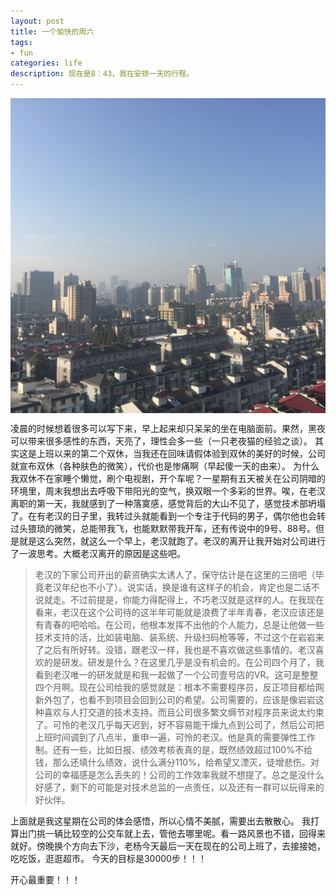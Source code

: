 ```yaml
---
layout: post
title: 一个愉快的周六
tags:
- fun
categories: life
description: 现在是8：43，我在安排一天的行程。
---
```



<!-- more -->
<img src="https://raw.githubusercontent.com/Agnee-he/agnee-he.github.com/master/assets/img/11-5.JPG" style="display:block;margin:auto"/>

凌晨的时候想着很多可以写下来，早上起来却只呆呆的坐在电脑面前。果然，黑夜可以带来很多感性的东西，天亮了，理性会多一些（一只老夜猫的经验之谈）。
其实这是上班以来的第二个双休，当我还在回味请假体验到双休的美好的时候，公司就宣布双休（各种肤色的微笑），代价也是惨痛啊（早起傻一天的由来）。
为什么我双休不在家睡个懒觉，刷个电视剧，开个车呢？一星期有五天被关在公司阴暗的环境里，周末我想出去呼吸下带阳光的空气，换双眼一个多彩的世界。唉，在老汉离职的第一天，我就感到了一种落寞感，感觉背后的大山不见了，感觉技术部坍塌了。在有老汉的日子里，我转过头就能看到一个专注于代码的男子，偶尔他也会转过头猥琐的微笑，总能带我飞，也能默默带我开车，还有传说中的9号、88号。但是就是这么突然，就这么一个早上，老汉就跑了。老汉的离开让我开始对公司进行了一波思考。大概老汉离开的原因是这些吧。
>老汉的下家公司开出的薪资确实太诱人了，保守估计是在这里的三倍吧（毕竟老汉年纪也不小了）。说实话，换是谁有这样子的机会，肯定也是二话不说就走。不过前提是，你能力得配得上，不巧老汉就是这样的人。在我现在看来，老汉在这个公司待的这半年可能就是浪费了半年青春，老汉应该还是有青春的吧哈哈。在公司，他根本发挥不出他的个人能力，总是让他做一些技术支持的活，比如装电脑、装系统、升级扫码枪等等，不过这个在岩岩来了之后有所好转。没错，跟老汉一样，我也是不喜欢做这些事情的。老汉喜欢的是研发。研发是什么？在这里几乎是没有机会的。在公司四个月了，我看到老汉唯一的研发就是和我一起做了一个公司壹号店的VR。这可是整整四个月啊。现在公司给我的感觉就是：根本不需要程序员，反正项目都给网新外包了，也看不到项目会回到公司的希望。公司需要的，应该是像岩岩这种喜欢与人打交道的技术支持。而且公司很多繁文缛节对程序员来说太约束了。可怜的老汉几乎每天迟到，好不容易能干燥九点到公司了，然后公司把上班时间调到了八点半，重申一遍，可怜的老汉。他是真的需要弹性工作制。还有一些，比如日报、绩效考核表真的是，既然绩效超过100%不给钱，那么还填什么绩效，说什么满分110%，给希望又湮灭，徒增悲伤。对公司的幸福感是怎么丢失的！公司的工作效率我就不想提了。总之是没什么好感了，剩下的可能是对技术总监的一点责任，以及还有一群可以玩得来的好伙伴。

上面就是我这星期在公司的体会感悟，所以心情不美腻，需要出去散散心。
我打算出门挑一辆比较空的公交车就上去，管他去哪里呢。看一路风景也不错，回得来就好。傍晚换个方向去下沙，老杨今天最后一天在现在的公司上班了，去接接她，吃吃饭，逛逛超市。
今天的目标是30000步！！！

开心最重要！！！